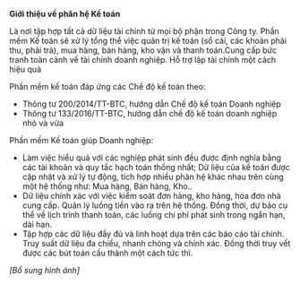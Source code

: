 **Giới thiệu về phân hệ Kế toán**

Là nơi tập hợp tất cả dữ liệu tài chính từ mọi bộ phận trong Công ty. Phần mềm Kế toán sẽ xử lý tổng thể việc quản trị kế toán (sổ cái, các khoản phải thu, phải trả), mua hàng, bán hàng, kho vận và thanh toán.Cung cấp bức tranh toàn cảnh về tài chính doanh nghiệp. Hỗ trợ lập tài chính một cách hiệu quả

Phần mềm kế toán đáp ứng các Chế độ kế toán theo:

- Thông tư 200/2014/TT-BTC, hướng dẫn Chế độ kế toán Doanh nghiệp
- Thông tư 133/2016/TT-BTC, hướng dẫn chế độ kế toán doanh nghiệp nhỏ và vừa

Phần mềm Kế toán giúp Doanh nghiệp: 

- Làm việc hiểu quả với các nghiệp phát sinh đều được định nghĩa bằng các tài khoản và quy tắc hạch toán thống nhất; Dữ liệu của kế toán được cập nhật và xử lý tự động, tích hợp nhiều phân hệ khác nhau trên cùng một hệ thống như: Mua hàng, Bán hàng, Kho..
- Dữ liệu chính xác với việc kiểm soát đơn hàng, kho hàng, hóa đơn nhà cung cấp. Quản lý luồng tiền vào ra trên hệ thống. Đồng thời, dự báo cụ thể về lịch trình thanh toán, các luồng chi phí phát sinh trong ngắn hạn, dài hạn. 
- Tập hợp các dữ liệu đầy đủ và linh hoạt dựa trên các báo cáo tài chính. Truy suất dữ liệu đa chiều, nhanh chóng và chính xác. Đồng thời truy vết được các bút toán cấu thành một cách tức thì.

*[Bổ sung hình ảnh]*







